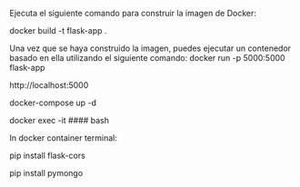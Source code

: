 Ejecuta el siguiente comando para construir la imagen de Docker:

docker build -t flask-app .

Una vez que se haya construido la imagen, puedes ejecutar un contenedor basado en ella utilizando el siguiente comando:
docker run -p 5000:5000 flask-app

http://localhost:5000

docker-compose up -d

docker exec -it #### bash

In docker container terminal:

pip install flask-cors

pip install pymongo
